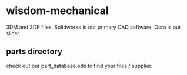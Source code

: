 # wisdom-mechanical

3DM and 3DP files. Solidworks is our primary CAD software; Ocra is our slicer.

## parts directory

check out our part_database.ods to find your files / supplier.


